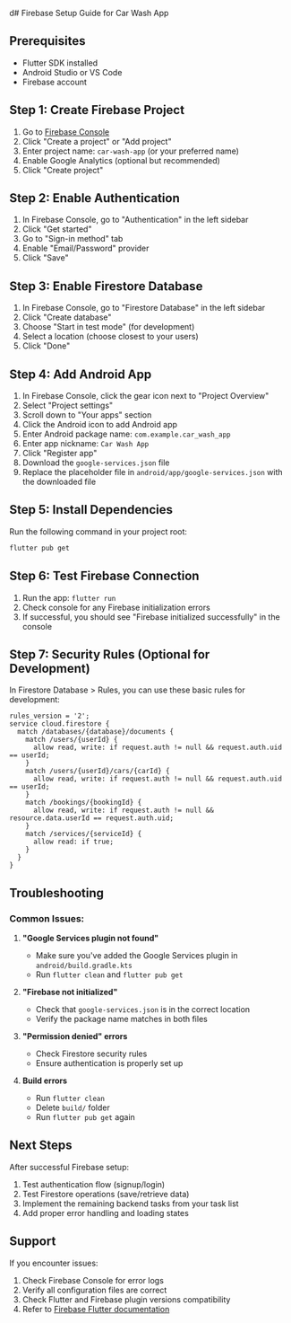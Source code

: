 d# Firebase Setup Guide for Car Wash App

## Prerequisites
- Flutter SDK installed
- Android Studio or VS Code
- Firebase account

## Step 1: Create Firebase Project

1. Go to [Firebase Console](https://console.firebase.google.com/)
2. Click "Create a project" or "Add project"
3. Enter project name: `car-wash-app` (or your preferred name)
4. Enable Google Analytics (optional but recommended)
5. Click "Create project"

## Step 2: Enable Authentication

1. In Firebase Console, go to "Authentication" in the left sidebar
2. Click "Get started"
3. Go to "Sign-in method" tab
4. Enable "Email/Password" provider
5. Click "Save"

## Step 3: Enable Firestore Database

1. In Firebase Console, go to "Firestore Database" in the left sidebar
2. Click "Create database"
3. Choose "Start in test mode" (for development)
4. Select a location (choose closest to your users)
5. Click "Done"

## Step 4: Add Android App

1. In Firebase Console, click the gear icon next to "Project Overview"
2. Select "Project settings"
3. Scroll down to "Your apps" section
4. Click the Android icon to add Android app
5. Enter Android package name: `com.example.car_wash_app`
6. Enter app nickname: `Car Wash App`
7. Click "Register app"
8. Download the `google-services.json` file
9. Replace the placeholder file in `android/app/google-services.json` with the downloaded file

## Step 5: Install Dependencies

Run the following command in your project root:
```bash
flutter pub get
```

## Step 6: Test Firebase Connection

1. Run the app: `flutter run`
2. Check console for any Firebase initialization errors
3. If successful, you should see "Firebase initialized successfully" in the console

## Step 7: Security Rules (Optional for Development)

In Firestore Database > Rules, you can use these basic rules for development:
```
rules_version = '2';
service cloud.firestore {
  match /databases/{database}/documents {
    match /users/{userId} {
      allow read, write: if request.auth != null && request.auth.uid == userId;
    }
    match /users/{userId}/cars/{carId} {
      allow read, write: if request.auth != null && request.auth.uid == userId;
    }
    match /bookings/{bookingId} {
      allow read, write: if request.auth != null && resource.data.userId == request.auth.uid;
    }
    match /services/{serviceId} {
      allow read: if true;
    }
  }
}
```

## Troubleshooting

### Common Issues:

1. **"Google Services plugin not found"**
   - Make sure you've added the Google Services plugin in `android/build.gradle.kts`
   - Run `flutter clean` and `flutter pub get`

2. **"Firebase not initialized"**
   - Check that `google-services.json` is in the correct location
   - Verify the package name matches in both files

3. **"Permission denied" errors**
   - Check Firestore security rules
   - Ensure authentication is properly set up

4. **Build errors**
   - Run `flutter clean`
   - Delete `build/` folder
   - Run `flutter pub get` again

## Next Steps

After successful Firebase setup:
1. Test authentication flow (signup/login)
2. Test Firestore operations (save/retrieve data)
3. Implement the remaining backend tasks from your task list
4. Add proper error handling and loading states

## Support

If you encounter issues:
1. Check Firebase Console for error logs
2. Verify all configuration files are correct
3. Check Flutter and Firebase plugin versions compatibility
4. Refer to [Firebase Flutter documentation](https://firebase.flutter.dev/)
